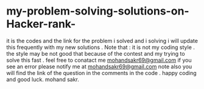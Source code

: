 # my-problem-solving-solutions-on-Hacker-rank-
it is the codes and the link for the problem i solved and i solving i will update this frequently with my new solutions . Note that : it is not my coding style . the style may be not good that because of the contest and my trying to solve this fast .
feel free to conatact me mohandsakr69@gmail.com if you see an error please notify me at mohandsakr69@gmail.com 
note also you will find the link of the question in the comments in the code . happy coding and good luck. mohand sakr.
